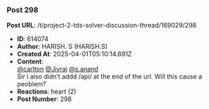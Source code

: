 ### Post 298
**Post URL**: /t/project-2-tds-solver-discussion-thread/169029/298
- **ID**: 614074
- **Author**: HARISH. S (HARISH.S)
- **Created At**: 2025-04-01T05:10:14.691Z
- **Content**:  
  <a class="mention" href="/u/carlton">@carlton</a> <a class="mention" href="/u/jivraj">@Jivraj</a> <a class="mention" href="/u/s.anand">@s.anand</a><br>
Sir i also didn’t addd /api/ at the end of the url. Will this cause a peoblem?
- **Reactions**: heart (2)
- **Post Number**: 298

